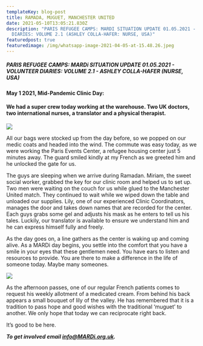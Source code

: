 ```yaml
---
templateKey: blog-post
title: RAMADA, MUGUET, MANCHESTER UNITED
date: 2021-05-10T13:05:21.830Z
description: "PARIS REFUGEE CAMPS: MARDI SITUATION UPDATE 01.05.2021 - VOLUNTEER
  DIARIES: VOLUME 2.1 (ASHLEY COLLA-HAFER: NURSE, USA)"
featuredpost: true
featuredimage: /img/whatsapp-image-2021-04-05-at-15.48.26.jpeg
---
```

##### PARIS REFUGEE CAMPS: MARDi SITUATION UPDATE 01.05.2021 - VOLUNTEER DIARIES: VOLUME 2.1 - ASHLEY COLLA-HAFER (NURSE, USA)

#### May 1 2021, Mid-Pandemic Clinic Day: 

#### We had a super crew today working at the warehouse. Two UK doctors, two international nurses, a translator and a physical therapist. 

![](/img/whatsapp-image-2021-04-05-at-15.48.26.jpeg)

All our bags were stocked up from the day before, so we popped on our medic coats and headed into the wind. The commute was easy today, as we were working the Paris Events Center, a refugee housing center just 5 minutes away. The guard smiled kindly at my French as we greeted him and he unlocked the gate for us. 

The guys are sleeping when we arrive during Ramadan. Miriam, the sweet social worker, grabbed the key for our clinic room and helped us to set up. Two men were waiting on the couch for us while glued to the Manchester United match. They continued to wait while we wiped down the table and unloaded our supplies. Lily, one of our experienced Clinic Coordinators, manages the door and takes down names that are recorded for the center. Each guys grabs some gel and adjusts his mask as he enters to tell us his tales. Luckily, our translator is available to ensure we understand him and he can express himself fully and freely. 

As the day goes on, a line gathers as the center is waking up and coming alive. As a MARDi day begins, you settle into the comfort that you have a smile in your eyes that these gentlemen need. You have ears to listen and resources to provide. You are there to make a difference in the life of someone today. Maybe many someones. 

![](/img/whatsapp-image-2021-05-08-at-14.35.15.jpeg)

As the afternoon passes, one of our regular French patients comes to request his weekly allotment of a medicated cream. From behind his back appears a small bouquet of lily of the valley. He has remembered that it is a tradition to pass hope and good wishes with the traditional ‘muguet’ to another. We only hope that today we can reciprocate right back.

It’s good to be here.

***To get involved email info@MARDi.org.uk.***